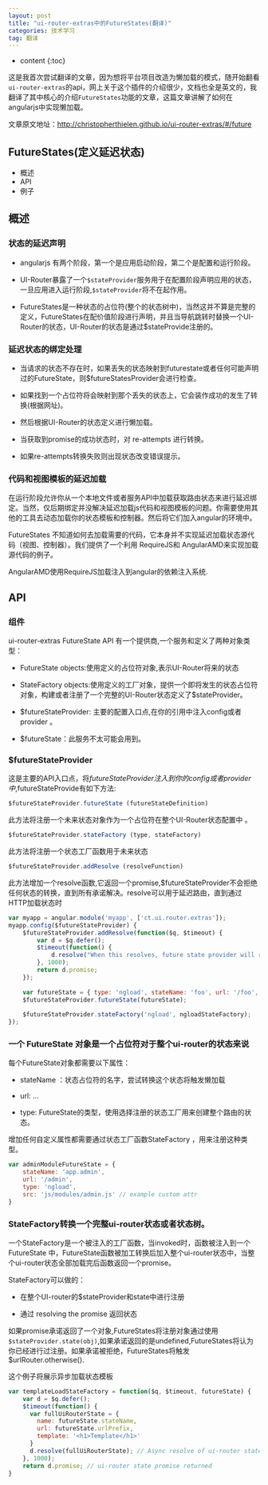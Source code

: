 ```yaml
---
layout: post
title: "ui-router-extras中的FutureStates(翻译)"
categories: 技术学习
tag: 翻译
---
```

* content
{:toc}

这是我首次尝试翻译的文章，因为想将平台项目改造为懒加载的模式，随开始翻看`ui-router-extras`的api，网上关于这个插件的介绍很少，文档也全是英文的，我翻译了其中核心的介绍`FutureStates`功能的文章，这篇文章讲解了如何在angularjs中实现懒加载。

文章原文地址：http://christopherthielen.github.io/ui-router-extras/#/future
<!-- more -->

## FutureStates(定义延迟状态)
* 概述
* API
* 例子

## 概述
### 状态的延迟声明

* angularjs 有两个阶段，第一个是应用启动阶段，第二个是配置和运行阶段。

* UI-Router暴露了一个`$stateProvider`服务用于在配置阶段声明应用的状态，一旦应用进入运行阶段,`$stateProvider`将不在起作用。

* FutureStates是一种状态的占位符(整个的状态树中)，当然这并不算是完整的定义，FutureStates在配价值阶段进行声明，并且当导航跳转时替换一个UI-Router的状态，UI-Router的状态是通过$stateProvide注册的。

### 延迟状态的绑定处理
* 当请求的状态不存在时，如果丢失的状态映射到futurestate或者任何可能声明过的FutureState，则$futureStatesProvider会进行检查。

* 如果找到一个占位符将会映射到那个丢失的状态上，它会装作成功的发生了转换(根据网址)。

* 然后根据UI-Router的状态定义进行懒加载。

* 当获取到promise的成功状态时，对 re-attempts 进行转换。

* 如果re-attempts转换失败则出现状态改变错误提示。

### 代码和视图模板的延迟加载
在运行阶段允许你从一个本地文件或者服务API中加载获取路由状态来进行延迟绑定。当然，仅后期绑定并没解决延迟加载js代码和视图模板的问题。你需要使用其他的工具去动态加载你的状态模板和控制器。然后将它们加入angular的环境中。

FutureStates 不知道如何去加载需要的代码，它本身并不实现延迟加载状态源代码（视图、控制器）。我们提供了一个利用 RequireJS和 AngularAMD来实现加载源代码的例子。

AngularAMD使用RequireJS加载注入到angular的依赖注入系统.

## API
### 组件
ui-router-extras FutureState API 有一个提供商,一个服务和定义了两种对象类型：

* FutureState objects:使用定义的占位符对象,表示UI-Router将来的状态

* StateFactory objects:使用定义的工厂对象，提供一个即将发生的状态占位符对象，构建或者注册了一个完整的UI-Router状态定义了$stateProvider。

* $futureStateProvider: 主要的配置入口点,在你的引用中注入config或者provider 。

* $futureState：此服务不太可能会用到。

### $futureStateProvider
这是主要的API入口点，将$futureStateProvider注入到你的config 或者 provider中,$futureStateProvide有如下方法:

```js
$futureStateProvider.futureState (futureStateDefinition)
```
此方法将注册一个未来状态对象作为一个占位符在整个UI-Router状态配置中 。

```js
$futureStateProvider.stateFactory (type, stateFactory)
```
此方法将注册一个状态工厂函数用于未来状态

```js
$futureStateProvider.addResolve (resolveFunction)
```
此方法增加一个resolve函数,它返回一个promise,$futureStateProvider不会拒绝任何状态的转换，直到所有承诺解决。resolve可以用于延迟路由，直到通过HTTP加载状态时

```js
var myapp = angular.module('myapp', ['ct.ui.router.extras']);
myapp.config($futureStateProvider) {
    $futureStateProvider.addResolve(function($q, $timeout) {
        var d = $q.defer();
        $timeout(function() { 
            d.resolve("When this resolves, future state provider will re-sync the state/url");
        }, 1000);
        return d.promise;
    });
    
    var futureState = { type: 'ngload', stateName: 'foo', url: '/foo', src: 'foo.js' };
    $futureStateProvider.futureState(futureState);
    
    $futureStateProvider.stateFactory('ngload', ngloadStateFactory);
});
```

### 一个 FutureState 对象是一个占位符对于整个ui-router的状态来说
每个FutureState对象都需要以下属性：

* stateName ：状态占位符的名字，尝试转换这个状态将触发懒加载

* url: ...

* type: FutureState的类型，使用选择注册的状态工厂用来创建整个路由的状态。

增加任何自定义属性都需要通过状态工厂函数StateFactory ，用来注册这种类型。
```js
var adminModuleFutureState = {
    stateName: 'app.admin',
    url: '/admin',
    type: 'ngload',
    src: 'js/modules/admin.js' // example custom attr
}
```

### StateFactory转换一个完整ui-router状态或者状态树。
一个StateFactory是一个被注入的工厂函数，当invoked时，函数被注入到一个FutureState 中，FutureState函数被加工转换后加入整个ui-router状态中，当整个ui-router状态全部加载完后函数返回一个promise。

StateFactory可以做的：

* 在整个UI-router的$stateProvider和state中进行注册

* 通过 resolving the promise 返回状态

如果promise承诺返回了一个对象,FutureStates将注册对象通过使用`$stateProvider.state(obj)`,如果承诺返回的是undefined,FutureStates将认为你已经进行过注册。如果承诺被拒绝，FutureStates将触发$urlRouter.otherwise().

这个例子将展示异步加载状态模板
```js
var templateLoadStateFactory = function($q, $timeout, futureState) {
    var d = $q.defer();
    $timeout(function() {
      var fullUiRouterState = {
        name: futureState.stateName,
        url: futureState.urlPrefix,
        template: '<h1>Template</h1>'
      }
      d.resolve(fullUiRouterState); // Async resolve of ui-router state promise
    }, 1000);
    return d.promise; // ui-router state promise returned
}
```
 



